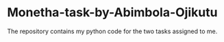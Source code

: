 # Monetha-task-by-Abimbola-Ojikutu
The repository contains my python code for the two tasks assigned to me.
